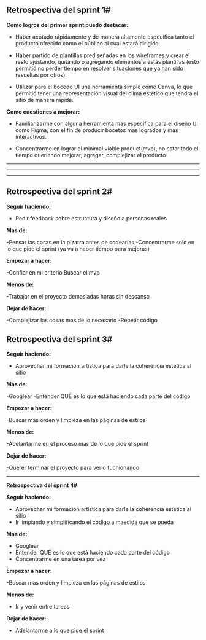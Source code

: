 Retrospectiva del sprint 1#
---

**Como logros del primer sprint puedo destacar:**

- Haber acotado rápidamente y de manera altamente específica tanto el producto ofrecido como el público al cual estará dirigido.

- Haber partido de plantillas prediseñadas en los wireframes y crear el resto ajustando, quitando o agregando elementos a estas plantillas (esto permitió no perder tiempo en resolver situaciones que ya han sido resueltas por otros).

- Utilizar para el bocedo UI una herramienta simple como Canva, lo que permitió tener una representación visual del clima estético que tendrá el sitio de manera rápida.



**Como cuestiones a mejorar:**

- Familiarizarme con alguna herramienta mas específica para el diseño UI como Figma, con el fin de producir bocetos mas logrados y mas interactivos.

- Concentrarme en lograr el minimal viable product(mvp), no estar todo el tiempo queriendo mejorar, agregar, complejizar el producto.


---
---
---


**Retrospectiva del sprint 2#**
---


**Seguir haciendo:**

- Pedir feedback sobre estructura y diseño a personas reales 


**Mas de:**

-Pensar las cosas en la pizarra antes de codearlas
-Concentrarme solo en lo que pide el sprint (ya va a haber tiempo para mejoras)


**Empezar a hacer:**

-Confiar en mi criterio
Buscar el mvp


**Menos de:**

-Trabajar en el proyecto demasiadas horas sin descanso


**Dejar de hacer:**

-Complejizar las cosas mas de lo necesario
-Repetir código


**Retrospectiva del sprint 3#**
---


**Seguir haciendo:**

- Aprovechar mi formación artística para darle la coherencia estética al sitio 


**Mas de:**

-Googlear
-Entender QUÉ es lo que está haciendo cada parte del código


**Empezar a hacer:**

-Buscar mas orden y limpieza en las páginas de estilos


**Menos de:**

-Adelantarme en el proceso mas de lo que pide el sprint


**Dejar de hacer:**

-Querer terminar el proyecto para verlo fucnionando


---


**Retrospectiva del sprint 4#**


**Seguir haciendo:**

- Aprovechar mi formación artística para darle la coherencia estética al sitio 
- Ir limpiando y simplificando el código a maedida que se pueda


**Mas de:**

- Googlear
- Entender QUÉ es lo que está haciendo cada parte del código
- Concentrarme en una tarea por vez


**Empezar a hacer:**

-Buscar mas orden y limpieza en las páginas de estilos


**Menos de:**

- Ir y venir entre tareas


**Dejar de hacer:**

- Adelantarme a lo que pide el sprint